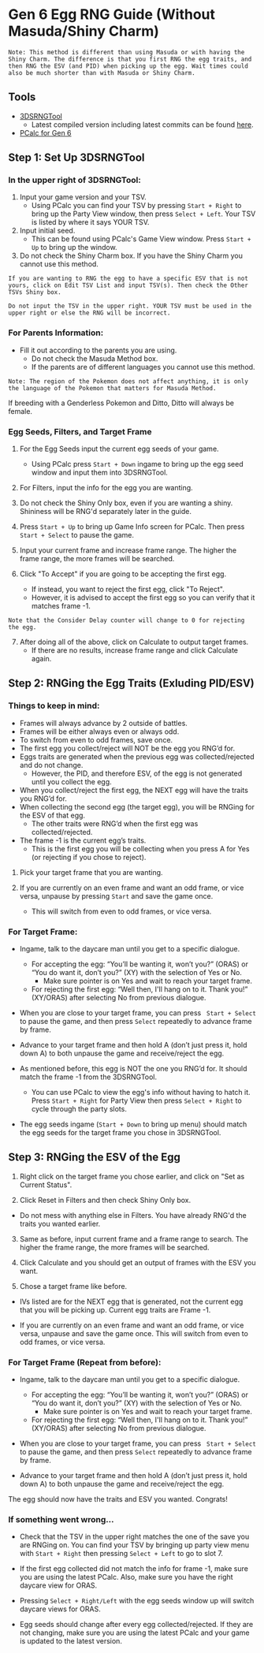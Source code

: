 # Gen 6 Egg RNG Guide (Without Masuda/Shiny Charm)

```
Note: This method is different than using Masuda or with having the Shiny Charm. The difference is that you first RNG the egg traits, and then RNG the ESV (and PID) when picking up the egg. Wait times could also be much shorter than with Masuda or Shiny Charm.
```

## Tools

- [3DSRNGTool](https://github.com/wwwwwwzx/3DSRNGTool/releases)
    - Latest compiled version including latest commits can be found [here](https://ci.appveyor.com/project/wwwwwwzx/3dsrngtool/build/artifacts).
- [PCalc for Gen 6](https://gbatemp.net/threads/pokecalcntr-for-gen-6-the-rng-tool-suite-for-the-3ds.473221/)

## Step 1: Set Up 3DSRNGTool

### In the upper right of 3DSRNGTool:

1. Input your game version and your TSV.
    - Using PCalc you can find your TSV by pressing `Start + Right` to bring up the Party View window, then press `Select + Left`. Your TSV is listed by where it says YOUR TSV.    
2. Input initial seed.
    - This can be found using PCalc's Game View window. Press `Start + Up` to bring up the window.    
3. Do not check the Shiny Charm box. If you have the Shiny Charm you cannot use this method.

```
If you are wanting to RNG the egg to have a specific ESV that is not yours, click on Edit TSV List and input TSV(s). Then check the Other TSVs Shiny box.

Do not input the TSV in the upper right. YOUR TSV must be used in the upper right or else the RNG will be incorrect.
```

### For Parents Information:

  - Fill it out according to the parents you are using.
    - Do not check the Masuda Method box.
    - If the parents are of different languages you cannot use this method.

```
Note: The region of the Pokemon does not affect anything, it is only the language of the Pokemon that matters for Masuda Method.
```

If breeding with a Genderless Pokemon and Ditto, Ditto will always be female.

### Egg Seeds, Filters, and Target Frame

1. For the Egg Seeds input the current egg seeds of your game.
    - Using PCalc press `Start + Down` ingame to bring up the egg seed window and input them into 3DSRNGTool.

2. For Filters, input the info for the egg you are wanting.

3. Do not check the Shiny Only box, even if you are wanting a shiny. Shininess will be RNG'd separately later in the guide.

4. Press `Start + Up` to bring up Game Info screen for PCalc. Then press `Start + Select` to pause the game.

5. Input your current frame and increase frame range. The higher the frame range, the more frames will be searched.

6. Click "To Accept" if you are going to be accepting the first egg.    
    - If instead, you want to reject the first egg, click "To Reject".
    - However, it is advised to accept the first egg so you can verify that it matches frame -1.

```    
Note that the Consider Delay counter will change to 0 for rejecting the egg.
```

7. After doing all of the above, click on Calculate to output target frames.
    - If there are no results, increase frame range and click Calculate again.

## Step 2: RNGing the Egg Traits (Exluding PID/ESV)

### Things to keep in mind:

  - Frames will always advance by 2 outside of battles.
  - Frames will be either always even or always odd.
  - To switch from even to odd frames, save once.
  - The first egg you collect/reject will NOT be the egg you RNG’d for.
  - Eggs traits are generated when the previous egg was collected/rejected and do not change.
    - However, the PID, and therefore ESV, of the egg is not generated until you collect the egg.
  - When you collect/reject the first egg, the NEXT egg will have the traits you RNG’d for.
  - When collecting the second egg (the target egg), you will be RNGing for the ESV of that egg.
    - The other traits were RNG’d when the first egg was collected/rejected.
  - The frame -1 is the current egg’s traits.
    - This is the first egg you will be collecting when you press A for Yes (or rejecting if you chose to reject).

1. Pick your target frame that you are wanting.

2. If you are currently on an even frame and want an odd frame, or vice versa, unpause by pressing `Start` and save the game once.
      - This will switch from even to odd frames, or vice versa.

### For Target Frame:

  - Ingame, talk to the daycare man until you get to a specific dialogue.
    - For accepting the egg: “You’ll be wanting it, won’t you?” (ORAS) or “You do want it, don’t you?” (XY) with the selection of Yes or No.  
      - Make sure pointer is on Yes and wait to reach your target frame.
    - For rejecting the first egg: “Well then, I'll hang on to it. Thank you!” (XY/ORAS) after selecting No from previous dialogue.

  - When you are close to your target frame, you can press ` Start + Select` to pause the game, and then press `Select` repeatedly to advance frame by frame.

  - Advance to your target frame and then hold A (don’t just press it, hold down A) to both unpause the game and receive/reject the egg.

  - As mentioned before, this egg is NOT the one you RNG’d for. It should match the frame -1 from the 3DSRNGTool.
    - You can use PCalc to view the egg's info without having to hatch it. Press `Start + Right` for Party View then press `Select + Right` to cycle through the party slots.

  - The egg seeds ingame (`Start + Down` to bring up menu) should match the egg seeds for the target frame you chose in 3DSRNGTool.


## Step 3: RNGing the ESV of the Egg

1. Right click on the target frame you chose earlier, and click on "Set as Current Status".

2. Click Reset in Filters and then check Shiny Only box.
  - Do not mess with anything else in Filters. You have already RNG'd the traits you wanted earlier.

3. Same as before, input current frame and a frame range to search. The higher the frame range, the more frames will be searched.

4. Click Calculate and you should get an output of frames with the ESV you want.

5. Chose a target frame like before.
  - IVs listed are for the NEXT egg that is generated, not the current egg that you will be picking up. Current egg traits are Frame -1.

  - If you are currently on an even frame and want an odd frame, or vice versa, unpause and save the game once. This will switch from even to odd frames, or vice versa.

### For Target Frame (Repeat from before):

- Ingame, talk to the daycare man until you get to a specific dialogue.
  - For accepting the egg: “You’ll be wanting it, won’t you?” (ORAS) or “You do want it, don’t you?” (XY) with the selection of Yes or No.  
    - Make sure pointer is on Yes and wait to reach your target frame.
  - For rejecting the first egg: “Well then, I'll hang on to it. Thank you!” (XY/ORAS) after selecting No from previous dialogue.

- When you are close to your target frame, you can press ` Start + Select` to pause the game, and then press `Select` repeatedly to advance frame by frame.

- Advance to your target frame and then hold A (don’t just press it, hold down A) to both unpause the game and receive/reject the egg.


The egg should now have the traits and ESV you wanted. Congrats!

### If something went wrong…

  - Check that the TSV in the upper right matches the one of the save you are RNGing on. You can find your TSV by bringing up party view menu with `Start + Right` then pressing `Select + Left` to go to slot 7.

  - If the first egg collected did not match the info for frame -1, make sure you are using the latest PCalc. Also, make sure you have the right daycare view for ORAS.

  - Pressing `Select + Right/Left` with the egg seeds window up will switch daycare views for ORAS.

  - Egg seeds should change after every egg collected/rejected. If they are not changing, make sure you are using the latest PCalc and your game is updated to the latest version.
